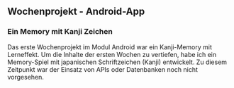 ## Wochenprojekt - Android-App

### Ein Memory mit Kanji Zeichen

Das erste Wochenprojekt im Modul Android war ein Kanji-Memory mit Lerneffekt.
Um die Inhalte der ersten Wochen zu vertiefen, habe ich ein Memory-Spiel mit japanischen Schriftzeichen (Kanji) entwickelt.
Zu diesem Zeitpunkt war der Einsatz von APIs oder Datenbanken noch nicht vorgesehen.

